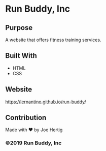 # Run Buddy, Inc


## Purpose
A website that offers fitness training services.


## Built With
* HTML
* CSS


## Website
https://lernantino.github.io/run-buddy/

## Contribution
Made with ❤️ by Joe Hertig


### ©️2019 Run Buddy, Inc
